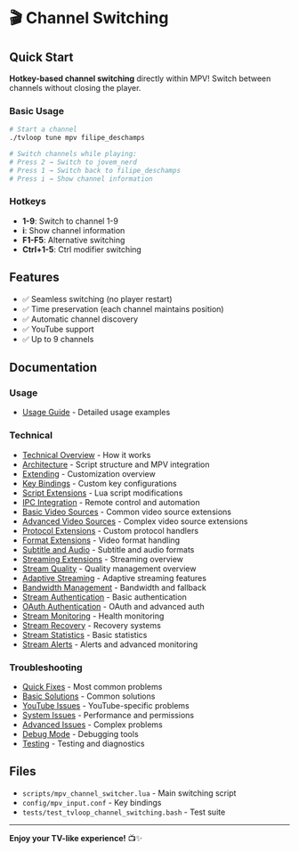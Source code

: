 # 🎬 Channel Switching

## Quick Start

**Hotkey-based channel switching** directly within MPV! Switch between channels without closing the player.

### Basic Usage
```bash
# Start a channel
./tvloop tune mpv filipe_deschamps

# Switch channels while playing:
# Press 2 → Switch to jovem_nerd
# Press 1 → Switch back to filipe_deschamps
# Press i → Show channel information
```

### Hotkeys
- **1-9**: Switch to channel 1-9
- **i**: Show channel information
- **F1-F5**: Alternative switching
- **Ctrl+1-5**: Ctrl modifier switching

## Features
- ✅ Seamless switching (no player restart)
- ✅ Time preservation (each channel maintains position)
- ✅ Automatic channel discovery
- ✅ YouTube support
- ✅ Up to 9 channels

## Documentation

### Usage
- [Usage Guide](usage.md) - Detailed usage examples

### Technical
- [Technical Overview](technical.md) - How it works
- [Architecture](technical-architecture.md) - Script structure and MPV integration
- [Extending](technical-extending.md) - Customization overview
- [Key Bindings](technical-keybindings.md) - Custom key configurations
- [Script Extensions](technical-scripting.md) - Lua script modifications
- [IPC Integration](technical-ipc.md) - Remote control and automation
- [Basic Video Sources](technical-videosources-basic.md) - Common video source extensions
- [Advanced Video Sources](technical-videosources-advanced.md) - Complex video source extensions
- [Protocol Extensions](technical-protocols.md) - Custom protocol handlers
- [Format Extensions](technical-formats.md) - Video format handling
- [Subtitle and Audio](technical-formats-subtitles.md) - Subtitle and audio formats
- [Streaming Extensions](technical-videosources-streaming.md) - Streaming overview
- [Stream Quality](technical-streaming-quality.md) - Quality management overview
- [Adaptive Streaming](technical-streaming-adaptive.md) - Adaptive streaming features
- [Bandwidth Management](technical-streaming-bandwidth.md) - Bandwidth and fallback
- [Stream Authentication](technical-streaming-auth.md) - Basic authentication
- [OAuth Authentication](technical-auth-oauth.md) - OAuth and advanced auth
- [Stream Monitoring](technical-streaming-monitoring.md) - Health monitoring
- [Stream Recovery](technical-monitoring-recovery.md) - Recovery systems
- [Stream Statistics](technical-monitoring-stats.md) - Basic statistics
- [Stream Alerts](technical-monitoring-alerts.md) - Alerts and advanced monitoring

### Troubleshooting
- [Quick Fixes](troubleshooting-quick.md) - Most common problems
- [Basic Solutions](troubleshooting-basic.md) - Common solutions
- [YouTube Issues](troubleshooting-youtube.md) - YouTube-specific problems
- [System Issues](troubleshooting-system.md) - Performance and permissions
- [Advanced Issues](troubleshooting-advanced.md) - Complex problems
- [Debug Mode](troubleshooting-debug.md) - Debugging tools
- [Testing](troubleshooting-testing.md) - Testing and diagnostics

## Files
- `scripts/mpv_channel_switcher.lua` - Main switching script
- `config/mpv_input.conf` - Key bindings
- `tests/test_tvloop_channel_switching.bash` - Test suite

---

**Enjoy your TV-like experience!** 📺✨
